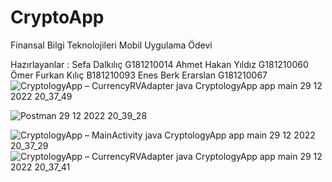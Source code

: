 # CryptoApp
Finansal Bilgi Teknolojileri Mobil Uygulama Ödevi 



Hazırlayanlar :
Sefa Dalkılıç G181210014
Ahmet Hakan Yıldız G181210060
Ömer Furkan Kılıç B181210093
Enes Berk Erarslan  G181210067
![CryptologyApp – CurrencyRVAdapter java  CryptologyApp app main  29 12 2022 20_37_49](https://user-images.githubusercontent.com/63190095/209993413-a4c3149c-9249-4cca-ac7e-1ace50a2cbba.png)

![Postman 29 12 2022 20_39_28](https://user-images.githubusercontent.com/63190095/209993513-a18dcb09-4385-491d-a608-baab848dc402.png)

![CryptologyApp – MainActivity java  CryptologyApp app main  29 12 2022 20_37_29](https://user-images.githubusercontent.com/63190095/209993576-39fcb0a6-da3c-49c6-b8a9-00f97ada74b1.png)
![CryptologyApp – CurrencyRVAdapter java  CryptologyApp app main  29 12 2022 20_37_41](https://user-images.githubusercontent.com/63190095/209993608-13998219-3ebd-470e-8578-a0eb593ff096.png)
